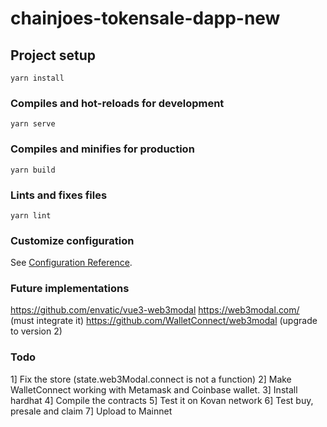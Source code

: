 # chainjoes-tokensale-dapp-new

## Project setup
```
yarn install
```

### Compiles and hot-reloads for development
```
yarn serve
```

### Compiles and minifies for production
```
yarn build
```

### Lints and fixes files
```
yarn lint
```

### Customize configuration
See [Configuration Reference](https://cli.vuejs.org/config/).

### Future implementations
https://github.com/envatic/vue3-web3modal
https://web3modal.com/ (must integrate it)
https://github.com/WalletConnect/web3modal (upgrade to version 2)

### Todo
1] Fix the store (state.web3Modal.connect is not a function)
2] Make WalletConnect working with Metamask and Coinbase wallet.
3] Install hardhat
4] Compile the contracts 
5] Test it on Kovan network
6] Test buy, presale and claim
7] Upload to Mainnet